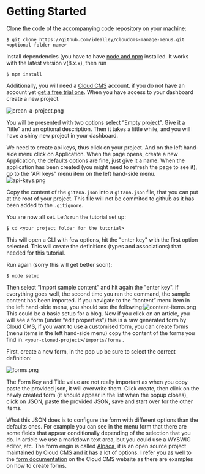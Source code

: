# Getting Started

Clone the code of the accompanying code repository on your machine:

`$ git clone https://github.com/idealley/cloudcms-manage-menus.git <optional folder name>`

Install dependencies (you have to have [node and npm](https://nodejs.org/en/) installed. It works with the latest version v(8.x.x), then run

`$ npm install`

Additionally, you will need a [Cloud CMS](https://www.cloudcms.com/) account. if you do not have an account yet [get a free trial one](https://www.cloudcms.com/trial.html). When you have access to your dashboard create a new project.

![](https://lh5.googleusercontent.com/hcavH-P2mAM4Nvs5O-Suq4QGQUgXyzQv5ANO-0dvyJTD4G1ML89bhviZdYzSn7iGg1pdIJiHPe5uH5krazvzw44y4eXq7wAoVY_23iPS5HMZYdnwjmJeazrXpHGh7QwM-jaw0TRj "crean-a-project.png")

You will be presented with two options select “Empty project”. Give it a “title” and an optional description. Then it takes a little while, and you will have a shiny new project in your dashboard.

We need to create api keys, thus click on your project. And on the left hand-side menu click on Application. When the page opens, create a new Application, the defaults options are fine, just give it a name. When the application has been created \(you might need to refresh the page to see it\), go to the “API keys” menu item on the left hand-side menu.  
![](https://lh6.googleusercontent.com/CHC8Jn9z_Gp8UzFQYjqauiA9sBXQJ4lia2FebFHSkARHFkcT-XKVgq9rzlrmFMPhhc4g8rVtZBRrV_s9MRCGyVo91bWhXZVHVps-lBm8paEzueoaSXkS51tKTYS6TNdWZShZK5v8 "api-keys.png")

Copy the content of the `gitana.json` into a `gitana.json` file, that you can put at the root of your project. This file will not be commited to github as it has been added to the `.gitignore`.

You are now all set. Let’s run the tutorial set up:

`$ cd <your project folder for the tutorial>`

This will open a CLI with few options, hit the "enter key" with the first option selected. This will create the definitions (types and associations) that needed for this tutorial.

Run again \(sorry this will get better soon\):

`$ node setup`

Then select “Import sample content” and hit again the "enter key". If everything goes well, the second time you ran the command, the sample content has been imported. If you navigate to the “content” menu item in the left hand-side menu, you should see the following:![](https://lh6.googleusercontent.com/JuqBN-LymyLeuCaTZ98ApgFT17kiWaxD-cOAwrBR95uMumngw49A08jxUWlzYrNMJ82GBhmb1lbDXy8rMXRhv9vdqW7kjcYrml4alZ75z2kSZZSgFSWUWB4QSpJAm-Bqvs5dAKNG "content-items.png")This could be a basic setup for a blog. Now if you click on an article, you will see a form \(under “edit properties”\) this is a raw generated form by Cloud CMS, if you want to use a customised form, you can create forms \(menu items in the left hand-side menu\) copy the content of the forms you find in: `<your-cloned-project>/imports/forms` .

First, create a new form, in the pop up be sure to select the correct definition:

![](https://lh5.googleusercontent.com/-WyUbuL80w7aP3t0Ca2-a3NQyxTtxnD8T1kO6XhlvZHeK8aowZnD7XEHlstCF00xjNcmzn1mLSZmQL_8wiwrBx34-1h9aI54lP4Ctm9VGMCXyFacHI3TdLhIXqY-LzRwO3A6_7Mi "forms.png")

The Form Key and Title value are not really important as when you copy paste the provided json, it will overwrite them. Click create, then click on the newly created form \(it should appear in the list when the popup closes\), click on JSON, paste the provided JSON, save and start over for the other items.

What this JSON does is to configure the form with different options than the defaults ones. For example you can see in the menu form that there are some fields that appear conditionally depending of the selection that you do. In article we use a markdown text area, but you could use a WYSWIG editor, etc. The form engin is called [Alpaca](http://www.alpacajs.org/), it is an open source project maintained by Cloud CMS and it has a lot of options. I refer you as well to the [form documentation](https://www.cloudcms.com/documentation/api/api/forms/overview.html) on the Cloud CMS website as there are examples on how to create forms.

